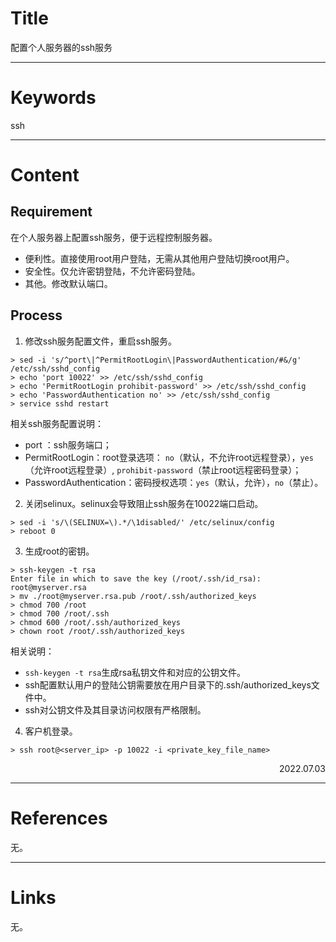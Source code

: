 # Title

配置个人服务器的ssh服务

---

# Keywords

ssh

---
# Content

## Requirement
在个人服务器上配置ssh服务，便于远程控制服务器。
+ 便利性。直接使用root用户登陆，无需从其他用户登陆切换root用户。
+ 安全性。仅允许密钥登陆，不允许密码登陆。
+ 其他。修改默认端口。

## Process

1. 修改ssh服务配置文件，重启ssh服务。
```shell
> sed -i 's/^port\|^PermitRootLogin\|PasswordAuthentication/#&/g' /etc/ssh/sshd_config
> echo 'port 10022' >> /etc/ssh/sshd_config
> echo 'PermitRootLogin prohibit-password' >> /etc/ssh/sshd_config
> echo 'PasswordAuthentication no' >> /etc/ssh/sshd_config
> service sshd restart
```
相关ssh服务配置说明：
- port ：ssh服务端口；
- PermitRootLogin：root登录选项： `no`（默认，不允许root远程登录），`yes`（允许root远程登录）, `prohibit-password`（禁止root远程密码登录）；
- PasswordAuthentication：密码授权选项：`yes`（默认，允许），`no`（禁止）。


2. 关闭selinux。selinux会导致阻止ssh服务在10022端口启动。
```shell
> sed -i 's/\(SELINUX=\).*/\1disabled/' /etc/selinux/config
> reboot 0
```



3. 生成root的密钥。
```shell
> ssh-keygen -t rsa
Enter file in which to save the key (/root/.ssh/id_rsa): root@myserver.rsa
> mv ./root@myserver.rsa.pub /root/.ssh/authorized_keys
> chmod 700 /root
> chmod 700 /root/.ssh
> chmod 600 /root/.ssh/authorized_keys
> chown root /root/.ssh/authorized_keys
```
相关说明：
- `ssh-keygen -t rsa`生成rsa私钥文件和对应的公钥文件。
- ssh配置默认用户的登陆公钥需要放在用户目录下的.ssh/authorized_keys文件中。
- ssh对公钥文件及其目录访问权限有严格限制。

4. 客户机登录。
```shell
> ssh root@<server_ip> -p 10022 -i <private_key_file_name>
```

<p align="right">2022.07.03</p>

---
# References

无。

---
# Links

无。


